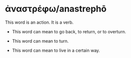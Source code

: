 # ἀναστρέφω/anastrephō  

This word is an action. It is a verb. 

* This word can mean to go back, to return, or to overturn.

* This word can mean to turn.

* This word can mean to live in a certain way.
